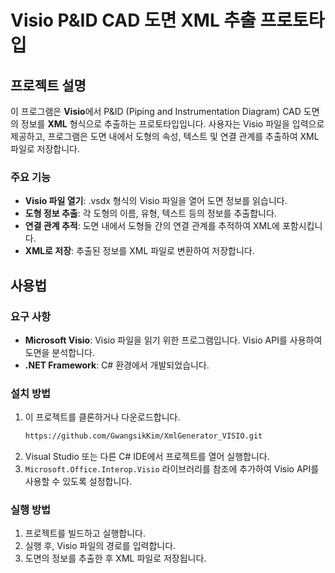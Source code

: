 # Visio P&ID CAD 도면 XML 추출 프로토타입

## 프로젝트 설명
이 프로그램은 **Visio**에서 P&ID (Piping and Instrumentation Diagram) CAD 도면의 정보를 **XML** 형식으로 추출하는 프로토타입입니다.
사용자는 Visio 파일을 입력으로 제공하고, 프로그램은 도면 내에서 도형의 속성, 텍스트 및 연결 관계를 추출하여 XML 파일로 저장합니다.

### 주요 기능
- **Visio 파일 열기**: .vsdx 형식의 Visio 파일을 열어 도면 정보를 읽습니다.
- **도형 정보 추출**: 각 도형의 이름, 유형, 텍스트 등의 정보를 추출합니다.
- **연결 관계 추적**: 도면 내에서 도형들 간의 연결 관계를 추적하여 XML에 포함시킵니다.
- **XML로 저장**: 추출된 정보를 XML 파일로 변환하여 저장합니다.

## 사용법

### 요구 사항
- **Microsoft Visio**: Visio 파일을 읽기 위한 프로그램입니다. Visio API를 사용하여 도면을 분석합니다.
- **.NET Framework**: C# 환경에서 개발되었습니다.

### 설치 방법
1. 이 프로젝트를 클론하거나 다운로드합니다.
    ```bash
    https://github.com/GwangsikKim/XmlGenerator_VISIO.git
    ```
2. Visual Studio 또는 다른 C# IDE에서 프로젝트를 열어 실행합니다.
3. `Microsoft.Office.Interop.Visio` 라이브러리를 참조에 추가하여 Visio API를 사용할 수 있도록 설정합니다.

### 실행 방법
1. 프로젝트를 빌드하고 실행합니다.
2. 실행 후, Visio 파일의 경로를 입력합니다.
3. 도면의 정보를 추출한 후 XML 파일로 저장됩니다.

